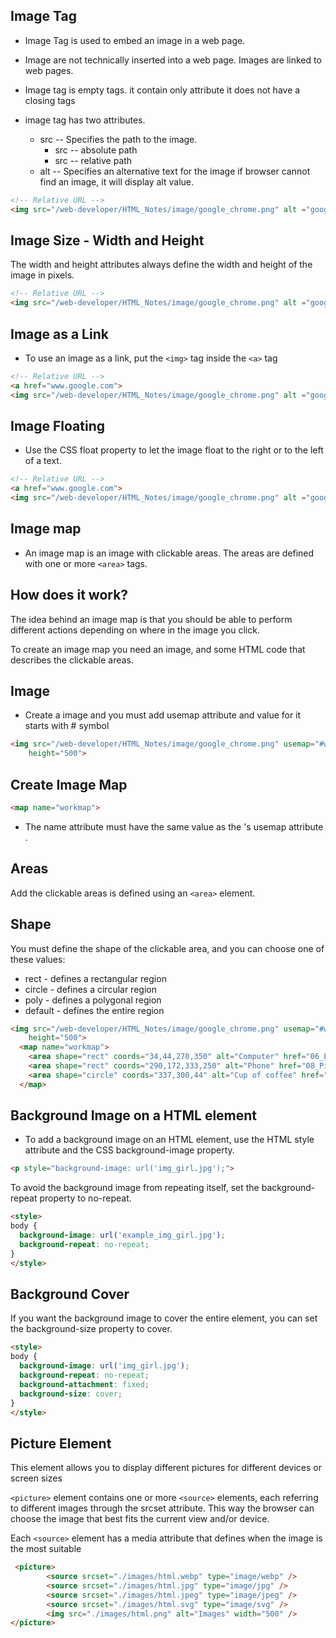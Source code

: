 ## Image Tag

* Image Tag is used to embed an image in a web page.
* Image are not technically inserted into a web page. Images are linked to web pages.
* Image tag is empty tags. it contain only attribute it does not have a closing tags

* image tag has two attributes.
    - src -- Specifies the path to the image.
        - src -- absolute path
        - src -- relative path
    - alt -- Specifies an alternative text for the image if browser cannot find an image, it will display alt value.
```html
<!-- Relative URL -->
<img src="/web-developer/HTML_Notes/image/google_chrome.png" alt ="google image">
```

## Image Size - Width and Height

The width and height attributes always define the width and height of the image in pixels.

```html
<!-- Relative URL -->
<img src="/web-developer/HTML_Notes/image/google_chrome.png" alt ="google image" width="500" height="500">
```

## Image as a Link
* To use an image as a link, put the ```<img>``` tag inside the ```<a>``` tag
```html
<!-- Relative URL -->
<a href="www.google.com">
<img src="/web-developer/HTML_Notes/image/google_chrome.png" alt ="google image" width="500" height="500"></a>
```

## Image Floating
* Use the CSS float property to let the image float to the right or to the left of a text.
```html
<!-- Relative URL -->
<a href="www.google.com">
<img src="/web-developer/HTML_Notes/image/google_chrome.png" alt ="google image" width="500" height="500" style="float:left"></a>
```
## Image map
* An image map is an image with clickable areas. The areas are defined with one or more ```<area>``` tags.

## How does it work?

The idea behind an image map is that you should be able to perform different actions depending on where in the image you click.

To create an image map you need an image, and some HTML code that describes the clickable areas.

## Image
* Create a image and you must add usemap attribute and value for it starts with # symbol
```html
<img src="/web-developer/HTML_Notes/image/google_chrome.png" usemap="#workmap" alt="google image" width="500"
    height="500">
```    
## Create Image Map

```html
<map name="workmap">
```
* The name attribute must have the same value as the <img>'s usemap attribute .

## Areas

Add the clickable areas is defined using an ```<area>``` element.

## Shape
You must define the shape of the clickable area, and you can choose one of these values:

* rect - defines a rectangular region
* circle - defines a circular region
* poly - defines a polygonal region
* default - defines the entire region

```html
<img src="/web-developer/HTML_Notes/image/google_chrome.png" usemap="#workmap" alt="google image" width="500"
    height="500">
  <map name="workmap">
    <area shape="rect" coords="34,44,270,350" alt="Computer" href="06_Entities.html">
    <area shape="rect" coords="290,172,333,250" alt="Phone" href="08_Picture.html">
    <area shape="circle" coords="337,300,44" alt="Cup of coffee" href="09_figure.html">
  </map>
``` 
## Background Image on a HTML element

* To add a background image on an HTML element, use the HTML style attribute and the CSS background-image property.
```html
<p style="background-image: url('img_girl.jpg');">
```
To avoid the background image from repeating itself, set the background-repeat property to no-repeat.

```html
<style>
body {
  background-image: url('example_img_girl.jpg');
  background-repeat: no-repeat;
}
</style>
```
## Background Cover

If you want the background image to cover the entire element, you can set the background-size property to cover.

```html
<style>
body {
  background-image: url('img_girl.jpg');
  background-repeat: no-repeat;
  background-attachment: fixed;
  background-size: cover;
}
</style>
```

## Picture Element
This element allows you to display different pictures for different devices or screen sizes

```<picture>``` element contains one or more ```<source>``` elements, each referring to different images through the srcset attribute. This way the browser can choose the image that best fits the current view and/or device.

Each ```<source>``` element has a media attribute that defines when the image is the most suitable

```html
 <picture>
        <source srcset="./images/html.webp" type="image/webp" />
        <source srcset="./images/html.jpg" type="image/jpg" />
        <source srcset="./images/html.jpeg" type="image/jpeg" />
        <source srcset="./images/html.svg" type="image/svg" />
        <img src="./images/html.png" alt="Images" width="500" />
</picture>
```   





